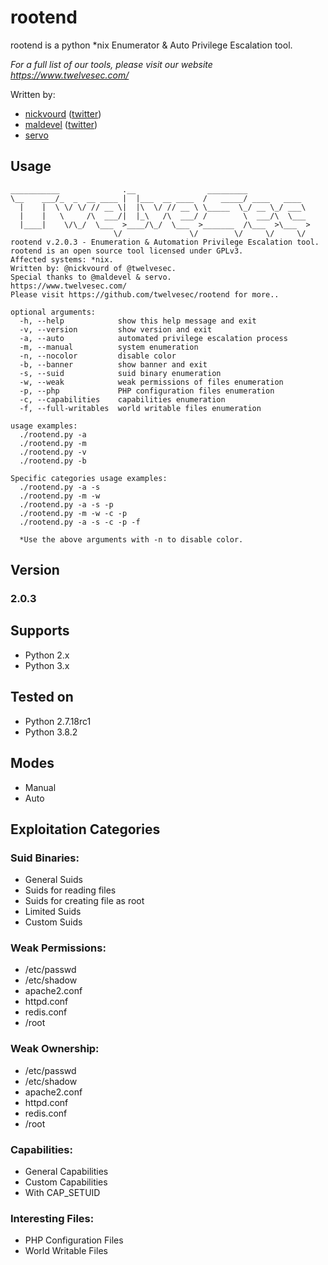 # rootend

rootend is a python *nix Enumerator & Auto Privilege Escalation tool.

*For a full list of our tools, please visit our website <https://www.twelvesec.com/>*

Written by:

* [nickvourd](https://github.com/nickvourd) ([twitter](https://twitter.com/nickvourd))
* [maldevel](https://github.com/maldevel) ([twitter](https://twitter.com/maldevel))
* [servo](https://github.com/gbkaragiannidis) 



## Usage

```
___________              .__                _________              
\__    ___/_  _  __ ____ |  |___  __ ____  /   _____/ ____   ____  
  |    |  \ \/ \/ // __ \|  |\  \/ // __ \ \_____  \_/ __ \_/ ___\ 
  |    |   \     /\  ___/|  |_\   /\  ___/ /        \  ___/\  \___ 
  |____|    \/\_/  \___  >____/\_/  \___  >_______  /\___  >\___  >
                       \/               \/        \/     \/     \/ 
rootend v.2.0.3 - Enumeration & Automation Privilege Escalation tool.
rootend is an open source tool licensed under GPLv3.
Affected systems: *nix.
Written by: @nickvourd of @twelvesec.
Special thanks to @maldevel & servo.
https://www.twelvesec.com/
Please visit https://github.com/twelvesec/rootend for more..

optional arguments:
  -h, --help            show this help message and exit
  -v, --version         show version and exit
  -a, --auto            automated privilege escalation process
  -m, --manual          system enumeration
  -n, --nocolor         disable color
  -b, --banner          show banner and exit
  -s, --suid            suid binary enumeration
  -w, --weak            weak permissions of files enumeration
  -p, --php             PHP configuration files enumeration
  -c, --capabilities    capabilities enumeration
  -f, --full-writables  world writable files enumeration

usage examples:
  ./rootend.py -a
  ./rootend.py -m
  ./rootend.py -v
  ./rootend.py -b

Specific categories usage examples:
  ./rootend.py -a -s
  ./rootend.py -m -w
  ./rootend.py -a -s -p
  ./rootend.py -m -w -c -p
  ./rootend.py -a -s -c -p -f

  *Use the above arguments with -n to disable color.

```

## Version

### 2.0.3

## Supports

* Python 2.x
* Python 3.x

## Tested on

* Python 2.7.18rc1
* Python 3.8.2

## Modes

* Manual
* Auto

## Exploitation Categories

### Suid Binaries:
 * General Suids
 * Suids for reading files
 * Suids for creating file as root
 * Limited Suids
 * Custom Suids

### Weak Permissions:
 * /etc/passwd
 * /etc/shadow
 * apache2.conf
 * httpd.conf
 * redis.conf
 * /root

### Weak Ownership:
 * /etc/passwd
 * /etc/shadow
 * apache2.conf
 * httpd.conf
 * redis.conf
 * /root

### Capabilities:
 * General Capabilities
 * Custom Capabilities
 * With CAP_SETUID

### Interesting Files:
 * PHP Configuration Files
 * World Writable Files
